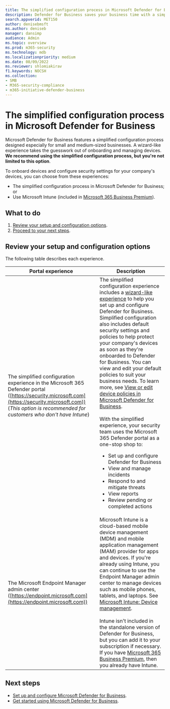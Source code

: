 ```yaml
---
title: The simplified configuration process in Microsoft Defender for Business
description: Defender for Business saves your business time with a simplified configuration process. See how it works and protects your business from day one.
search.appverid: MET150
author: denisebmsft
ms.author: deniseb
manager: dansimp 
audience: Admin
ms.topic: overview
ms.prod: m365-security
ms.technology: mdb
ms.localizationpriority: medium
ms.date: 08/09/2022
ms.reviewer: shlomiakirav
f1.keywords: NOCSH 
ms.collection: 
- SMB
- M365-security-compliance
- m365-initiative-defender-business
---
```


# The simplified configuration process in Microsoft Defender for Business

Microsoft Defender for Business features a simplified configuration process designed especially for small and medium-sized businesses. A wizard-like experience takes the guesswork out of onboarding and managing devices. **We recommend using the simplified configuration process, but you're not limited to this option**.

To onboard devices and configure security settings for your company's devices, you can choose from these experiences:

- The simplified configuration process in Microsoft Defender for Business; or
- Use Microsoft Intune (included in [Microsoft 365 Business Premium](../../business-premium/index.md)).

## What to do

1. [Review your setup and configuration options](#review-your-setup-and-configuration-options).
2. [Proceed to your next steps](#next-steps).


## Review your setup and configuration options

The following table describes each experience.

| Portal experience  | Description  |
|---------|---------|
| The simplified configuration experience in the Microsoft 365 Defender portal ([https://security.microsoft.com](https://security.microsoft.com)) <br/>(*This option is recommended for customers who don't have Intune*) | The simplified configuration experience includes a [wizard-like experience](mdb-use-wizard.md) to help you set up and configure Defender for Business. Simplified configuration also includes default security settings and policies to help protect your company's devices as soon as they're onboarded to Defender for Business. You can view and edit your default policies to suit your business needs. To learn more, see [View or edit device policies in Microsoft Defender for Business](mdb-view-edit-policies.md).<br/><br/>With the simplified experience, your security team uses the Microsoft 365 Defender portal as a one-stop shop to: <ul><li>Set up and configure Defender for Business</li><li>View and manage incidents</li><li>Respond to and mitigate threats</li><li>View reports</li><li>Review pending or completed actions  |
| The Microsoft Endpoint Manager admin center ([https://endpoint.microsoft.com](https://endpoint.microsoft.com))  | Microsoft Intune is a cloud-based mobile device management (MDM) and mobile application management (MAM) provider for apps and devices. If you're already using Intune, you can continue to use the Endpoint Manager admin center to manage devices such as mobile phones, tablets, and laptops. See [Microsoft Intune: Device management](/mem/intune/fundamentals/what-is-device-management). <br/><br/>Intune isn't included in the standalone version of Defender for Business, but you can add it to your subscription if necessary. If you have [Microsoft 365 Business Premium](../../business-premium/index.md), then you already have Intune. |

## Next steps

- [Set up and configure Microsoft Defender for Business](mdb-setup-configuration.md).
- [Get started using Microsoft Defender for Business](mdb-get-started.md).
